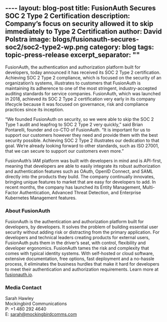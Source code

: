---- layout: blog-post title: FusionAuth Secures SOC 2 Type 2 Certification description: Company’s focus on security allowed it to skip immediately to Type 2 Certification author: David Polstra image: blogs/fusionauth-secures-soc2/soc2-type2-wp.png
category: blog
tags: topic-press-release
excerpt_separator: "<!--more-->"
---

FusionAuth, the authentication and authorization platform built for developers, today announced it has received its SOC 2 Type 2 certification. Achieving SOC 2 Type 2 compliance, which is focused on the security of an organization’s systems, illustrates to customers that FusionAuth is maintaining its adherence to one of the most stringent, industry-accepted auditing standards for service companies. FusionAuth, which was launched in 2018, achieved its SOC 2 Type 2 certification very early in its company lifecycle because it was focused on governance, risk and compliance practices since its inception.

<!--more-->

“We founded FusionAuth on security, so we were able to skip the SOC 2 Type 1 audit and leapfrog to SOC 2 Type 2 very quickly,” said Brian Pontarelli, founder and co-CTO of FusionAuth. “It is important for us to support our customers however they need and provide them with the best security possible. Achieving SOC 2 Type 2 illustrates our dedication to that goal. We’re already looking forward to other standards, such as ISO 27001, that we can secure to support our customers even more.”

FusionAuth’s IAM platform was built with developers in mind and is API-first, meaning that developers are able to easily integrate its robust authorization and authentication features such as OAuth, OpenID Connect, and SAML directly into the products they build. The company continually innovates, bringing unique features to market that are easy for developers to add. In recent months, the company has launched its Entity Management, Multi-Factor Authentication, Advanced Threat Detection, and Enterprise Kubernetes Management features.

### About FusionAuth

FusionAuth is the authentication and authorization platform built for developers, by developers. It solves the problem of building essential user security without adding risk or distracting from the primary application. For developers and technical leaders creating products for external users, FusionAuth puts them in the driver’s seat, with control, flexibility and developer ergonomics. FusionAuth tames the risk and complexity that comes with typical identity systems. With self-hosted or cloud software, extensive documentation, free options, fast deployment and a no-hassle process, it eliminates the business hurdles that make it hard for developers to meet their authentication and authorization requirements. Learn more at [fusionauth.io](/). 

### Media Contact

Sarah Hawley  
Mockingbird Communications  
P: +1 480 292 4640  
E: sarah@mockingbirdcomms.com


